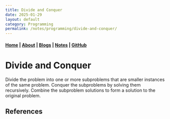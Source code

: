 ```yaml
---
title: Divide and Conquer
date: 2025-01-29
layout: default
category: Programming
permalink: /notes/programming/divide-and-conquer/
---
```


#### [Home](/) | [About](/about/) | [Blogs](/blogs/) | [Notes](/notes/) | [GitHub](https://github.com/tanvincible)

# Divide and Conquer

Divide the problem into one or more subproblems that are smaller instances of the same problem.
Conquer the subproblems by solving them recursively.
Combine the subproblem solutions to form a solution to the original problem.

## References